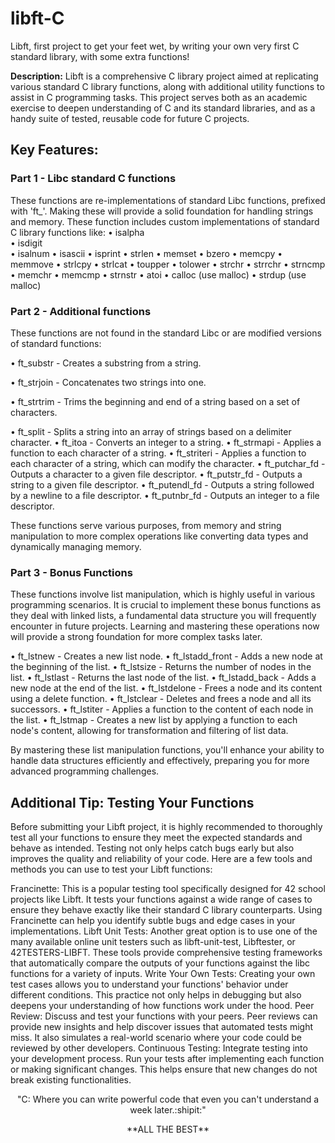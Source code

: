 # libft-C
Libft, first project to get your feet wet, by writing your own very first C standard library, with some extra functions!

**Description:**
Libft is a comprehensive C library project aimed at replicating various standard C library functions, along with additional utility functions to assist in C programming tasks. This project serves both as an academic exercise to deepen understanding of C and its standard libraries, and as a handy suite of tested, reusable code for future C projects.

## Key Features:
### **Part 1 - Libc standard C functions**
These functions are re-implementations of standard Libc functions, prefixed with 'ft_'. Making these will provide a solid foundation for handling strings and memory. These function includes custom implementations of standard C library functions like:
• isalpha
<br/>
• isdigit
<br/>
• isalnum
• isascii
• isprint
• strlen
• memset
• bzero
• memcpy
• memmove
• strlcpy
• strlcat
• toupper
• tolower
• strchr
• strrchr
• strncmp
• memchr
• memcmp
• strnstr
• atoi
• calloc (use malloc)
• strdup (use malloc)

### **Part 2 - Additional functions**
These functions are not found in the standard Libc or are modified versions of standard functions:

• ft_substr - Creates a substring from a string.

• ft_strjoin - Concatenates two strings into one.

• ft_strtrim - Trims the beginning and end of a string based on a set of characters.

• ft_split - Splits a string into an array of strings based on a delimiter character.
• ft_itoa - Converts an integer to a string.
• ft_strmapi - Applies a function to each character of a string.
• ft_striteri - Applies a function to each character of a string, which can modify the character.
• ft_putchar_fd - Outputs a character to a given file descriptor.
• ft_putstr_fd - Outputs a string to a given file descriptor.
• ft_putendl_fd - Outputs a string followed by a newline to a file descriptor.
• ft_putnbr_fd - Outputs an integer to a file descriptor.

These functions serve various purposes, from memory and string manipulation to more complex operations like converting data types and dynamically managing memory.

### **Part 3 - Bonus Functions**
These functions involve list manipulation, which is highly useful in various programming scenarios. It is crucial to implement these bonus functions as they deal with linked lists, a fundamental data structure you will frequently encounter in future projects. Learning and mastering these operations now will provide a strong foundation for more complex tasks later.

• ft_lstnew - Creates a new list node.
• ft_lstadd_front - Adds a new node at the beginning of the list.
• ft_lstsize - Returns the number of nodes in the list.
• ft_lstlast - Returns the last node of the list.
• ft_lstadd_back - Adds a new node at the end of the list.
• ft_lstdelone - Frees a node and its content using a delete function.
• ft_lstclear - Deletes and frees a node and all its successors.
• ft_lstiter - Applies a function to the content of each node in the list.
• ft_lstmap - Creates a new list by applying a function to each node's content, allowing for transformation and filtering of list data.

By mastering these list manipulation functions, you'll enhance your ability to handle data structures efficiently and effectively, preparing you for more advanced programming challenges.

## **Additional Tip: Testing Your Functions**
Before submitting your Libft project, it is highly recommended to thoroughly test all your functions to ensure they meet the expected standards and behave as intended. Testing not only helps catch bugs early but also improves the quality and reliability of your code. Here are a few tools and methods you can use to test your Libft functions:

Francinette: This is a popular testing tool specifically designed for 42 school projects like Libft. It tests your functions against a wide range of cases to ensure they behave exactly like their standard C library counterparts. Using Francinette can help you identify subtle bugs and edge cases in your implementations.
Libft Unit Tests: Another great option is to use one of the many available online unit testers such as libft-unit-test, Libftester, or 42TESTERS-LIBFT. These tools provide comprehensive testing frameworks that automatically compare the outputs of your functions against the libc functions for a variety of inputs.
Write Your Own Tests: Creating your own test cases allows you to understand your functions' behavior under different conditions. This practice not only helps in debugging but also deepens your understanding of how functions work under the hood.
Peer Review: Discuss and test your functions with your peers. Peer reviews can provide new insights and help discover issues that automated tests might miss. It also simulates a real-world scenario where your code could be reviewed by other developers.
Continuous Testing: Integrate testing into your development process. Run your tests after implementing each function or making significant changes. This helps ensure that new changes do not break existing functionalities.

<p align="center">
"C: Where you can write powerful code that even you can't understand a week later.:shipit:"
<p align="center">
**ALL THE BEST**
